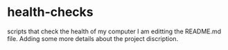 # health-checks
scripts that check the health of my computer
I am editting the README.md file. Adding some more details about the project discription.
